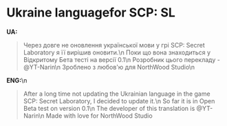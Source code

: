 # Ukraine languagefor SCP: SL

**UA:**
> Через довге не оновлення української мови у грі SCP: Secret Laboratory я її вирішив оновити.\n
Поки що вона знаходиться у Відкритому Бета тесті на версії 0.1\n
Розробник цього перекладу - @YT-Narin\n
Зроблено з любов'ю для NorthWood Studio\n

**ENG:**\n
> After a long time not updating the Ukrainian language in the game SCP: Secret Laboratory, I decided to update it.\n
So far it is in Open Beta test on version 0.1\n
The developer of this translation is @YT-Narin\n
Made with love for NorthWood Studio
